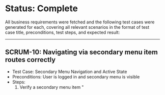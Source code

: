 # Status: Complete

All business requirements were fetched and the following test cases were generated for each, covering all relevant scenarios in the format of test case title, preconditions, test steps, and expected result:

---

## SCRUM-10: Navigating via secondary menu item routes correctly
- Test Case: Secondary Menu Navigation and Active State
- Preconditions: User is logged in and secondary menu is visible
- Steps:
  1. Verify a secondary menu item "<title>" is present
  2. Click the "<title>" menu item
- Expected: Router navigates to "<url>"; "<title>" menu item has the "selected" active class

---

## SCRUM-9: Navigating via primary menu item routes correctly and sets active state
- Test Case: Primary Menu Navigation and Active State (Desktop)
- Preconditions: User is logged in, primary menu visible, not mobile
- Steps:
  1. Verify a primary menu item "<title>" with icon "<icon>" is present
  2. Click the "<title>" menu item
- Expected: Router navigates to "<url>"; "<title>" has "selected" active class; other menu items do not; on mobile, menu closes after navigation and focus moves to main heading
- Test Case: Primary Menu Navigation Closes on Mobile and Focuses Heading
- Preconditions: User is logged in, primary menu visible, device is mobile
- Steps: Click the "<title>" menu item
- Expected: Router navigates to "<url>"; Menu closes after navigation; Focus moves to main page heading

---

## SCRUM-8: Switching between breakpoints recalculates the layout
- Test Case: Layout Recalculation on Breakpoint Shrink
- Preconditions: App is open on large screen (≥ lg)
- Steps: Shrink viewport below lg breakpoint
- Expected: Menu switches to overlay mode without layout breakage
- Test Case: Layout Returns to Persistent Mode on Breakpoint Expand
- Preconditions: Viewport previously shrunk below lg breakpoint, app running
- Steps: Expand viewport back to ≥ lg breakpoint
- Expected: Menu returns to persistent mode

---

## SCRUM-7: Menu behaves as overlay on small screens
- Test Case: Menu Hidden by Default on Small Screens
- Preconditions: Viewport width < lg breakpoint, app loaded
- Steps: Observe menu state after app load
- Expected: Menu hidden by default
- Test Case: Opening and Closing Overlay Menu Restores Focus on Small Screens
- Preconditions: Viewport width < lg breakpoint, app loaded, menu hidden by default
- Steps:
  1. Open menu (e.g., hamburger button)
  2. Close menu (e.g., close button or clicking outside)
- Expected: Opening displays overlay; closing returns focus to previously focused element

---

## SCRUM-6: Split-pane shows persistent menu on large screens
- Test Case: Persistent Menu Visibility on Large Screens
- Preconditions: Viewport width ≥ lg breakpoint, app loaded
- Steps: Observe left pane after app load
- Expected: Menu visible as persistent left pane
- Test Case: Main Content Renders Without Overlaying Menu on Large Screens
- Preconditions: Menu is persistent left pane, app loaded on large screen (≥ lg)
- Steps: Observe layout of main content area and menu pane after app load or navigation changes.
- Expected: Main content renders in the "main-content" outlet without overlaying the menu.
---